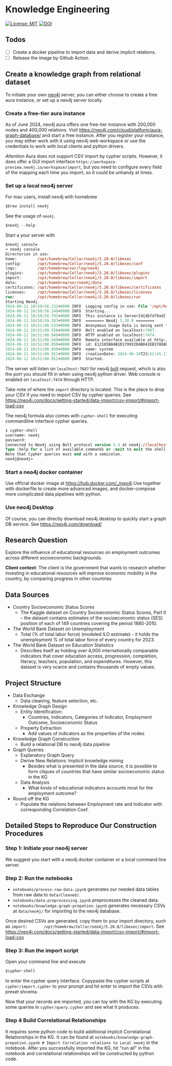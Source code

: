 # Knowledge Engineering

[![License: MIT](https://img.shields.io/badge/License-MIT-yellow.svg)](https://opensource.org/licenses/MIT) [![DOI](https://zenodo.org/badge/{813576612}.svg)](https://zenodo.org/badge/latestdoi/{813576612})

## Todos
- [ ] Create a docker pipeline to import data and derive implicit relations.
- [ ] Release the image by Github Action.

## Create a knowledge graph from relational dataset

To initiate your own [neo4j](https://neo4j.com/) server, you can either choose to create a free aura instance, or set up a neo4j server locally.

### Create a free-tier aura instance

As of June 2024, neo4j aura offers one free-tier instance with 200,000 nodes and 400,000 relations.
Visit https://neo4j.com/cloud/platform/aura-graph-database/ and start a free instance.
After you register your instance, you may either work with it using neo4j web workspace or use the credentials to work with local clients and python drivers.

*Attention* Aura does not support CSV import by cypher scripts. However, it does offer a GUI import interface `https://workspace-preview.neo4j.io/workspace/import`, but you need to configure every field of the mapping each time you import, so it could be unhandy at times.

### Set up a local neo4j server

For mac users, install neo4j with homebrew
```ps
$brew install neo4j
```

See the usage of `neo4j`. 
```ps
$neo4j --help
```

Start a your server with
```ps
$neo4j console
➜ neo4j console
Directories in use:
home:         /opt/homebrew/Cellar/neo4j/5.20.0/libexec
config:       /opt/homebrew/Cellar/neo4j/5.20.0/libexec/conf
logs:         /opt/homebrew/var/log/neo4j
plugins:      /opt/homebrew/Cellar/neo4j/5.20.0/libexec/plugins
import:       /opt/homebrew/Cellar/neo4j/5.20.0/libexec/import
data:         /opt/homebrew/var/neo4j/data
certificates: /opt/homebrew/Cellar/neo4j/5.20.0/libexec/certificates
licenses:     /opt/homebrew/Cellar/neo4j/5.20.0/libexec/licenses
run:          /opt/homebrew/Cellar/neo4j/5.20.0/libexec/run
Starting Neo4j.
2024-06-11 10:50:58.232+0000 INFO  Logging config in use: File '/opt/homebrew/Cellar/neo4j/5.20.0/libexec/conf/user-logs.xml'
2024-06-11 10:50:58.240+0000 INFO  Starting...
2024-06-11 10:50:58.791+0000 INFO  This instance is ServerId{dbfd79ad} (dbfd79ad-83cf-4993-8378-0968dc277caf)
2024-06-11 10:50:59.387+0000 INFO  ======== Neo4j 5.20.0 ========
2024-06-11 10:51:00.533+0000 INFO  Anonymous Usage Data is being sent to Neo4j, see https://neo4j.com/docs/usage_data/
2024-06-11 10:51:00.556+0000 INFO  Bolt enabled on localhost:7687.
2024-06-11 10:51:00.948+0000 INFO  HTTP enabled on localhost:7474.
2024-06-11 10:51:00.949+0000 INFO  Remote interface available at http://localhost:7474/
2024-06-11 10:51:00.950+0000 INFO  id: E12165B84B1D179932D4B042EB3788806E7407CCC76A922F198F42E4C31F59C0
2024-06-11 10:51:00.950+0000 INFO  name: system
2024-06-11 10:51:00.951+0000 INFO  creationDate: 2024-06-10T23:52:45.176Z
2024-06-11 10:51:00.951+0000 INFO  Started.
```
The server will listen on `localhost:7687` for neo4j [bolt](https://neo4j.com/docs/bolt/current/bolt/) request, which is also the port you should fill in when using neo4j python driver. Web console is enabled on `localhost:7474` through HTTP.

Take note of where the `import` directory is located. This is the place to drop your CSV if you need to import CSV by cypher queries. See https://neo4j.com/docs/getting-started/data-import/csv-import/#import-load-csv 

The neo4j formula also comes with `cypher-shell` for executing commandline interface cypher queries.
```ps
❯ cypher-shell
username: neo4j
password:
Connected to Neo4j using Bolt protocol version 5.4 at neo4j://localhost:7687 as user neo4j.
Type :help for a list of available commands or :exit to exit the shell.
Note that Cypher queries must end with a semicolon.
neo4j@neo4j>
```

### Start a neo4j docker container

Use official docker image at https://hub.docker.com/_/neo4j 
Use together with dockerfile to create more advanced images, and docker-compose more complicated data pipelines with python.

### Use neo4j Desktop

Of course, you can directly download neo4j desktop to quickly start a graph DB service.
See https://neo4j.com/download/

## Research Question

Explore the influence of educational resources on employment outcomes across different socioeconomic backgrounds.

**Client context**: The client is the government that wants to research whether investing in educational resources will improve economic mobility in the country, by comparing progress in other countries


## Data Sources

- Country Socioeconomic Status Scores 
  - The Kaggle dataset on Country Socioeconomic Status Scores, Part II – the dataset contains estimates of the socioeconomic status (SES) position of each of 149 countries covering the period 1880-2010.
- The World Bank Dataset on Unemployment
  - Total (% of total labor force) (modeled ILO estimate) - it holds the unemployment % of total labor force of every country for 2023.
- The World Bank Dataset on Education Statistics
  - Describes itself as holding over 4,000 internationally comparable indicators that cover education access, progression, completion, literacy, teachers, population, and expenditures. However, this dataset is very scarce and contains thousands of empty values.

## Project Structure

- Data Exchange
  - Data cleaning, feature selection, etc.
- Knowledge Graph Design
  - Entity Identification:
    - Countries, Indicators, Categories of Indicator, Employment Outcome, Socioeconomic Status
  - Property Extraction
    - Add values of indicators as the properties of the nodes
- Knowledge Graph Construction
  - Build a relational DB to neo4j data pipeline
- Graph Queries
  - Explanatory Graph Query
  - Derive New Relations: Implicit knowledge mining
    - Besides what is presented in the data source, it is possible to form cliques of countries that have similar socioeconomic status in the KG
  - Data Analysis 
    - What kinds of educational indicators accounts most for the employment outcome?
- Round off the KG 
  - Populate the relations between Employment rate and Indicator with corresponding Correlation Coef. 

## Detailed Steps to Reproduce Our Construction Procedures

### Step 1: Initiate your neo4j server

We suggest you start with a neo4j docker container or a local command line server.

### Step 2: Run the notebooks

- `notebooks/process-raw-data.ipynb` generates our needed data tables from raw data to `data/Cleaned/`. 
- `notebooks/data-preprocessing.ipynb` preprocesses the cleaned data.
- `notebooks/knowledge-graph-prepation.ipynb` generates necessary CSVs at `data/neo4j/` for importing to the neo4j database.

Once desired CSVs are generated, copy them to your import directory, such as `import:       /opt/homebrew/Cellar/neo4j/5.20.0/libexec/import`.  See https://neo4j.com/docs/getting-started/data-import/csv-import/#import-load-csv

### Step 3: Run the import script

Open your command line and execute

```ps
$cypher-shell
```

to enter the cypher query interface. Copypaste the cypher scripts at `cypher/import.cypher`  to your prompt and hit enter to import the CSVs with preset shcema.

Now that your records are imported, you can toy with the KG by executing some queries in `cypher/query.cypher` and see what it produces.

### Step 4 Build Correlational Relationships

It requires some python code to build additional implicit Correlational Relationships in the KG.
It can be found at `notebooks/knowledge-graph-prepation.ipynb # Import Correlation relations to Local neo4j` in the notebook. After you successfully imported the KG, hit "run all" in the notebook and correlational relationships will be constructed by python code.